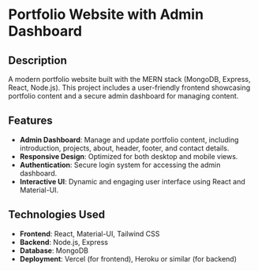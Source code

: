 # Portfolio Website with Admin Dashboard

## Description

A modern portfolio website built with the MERN stack (MongoDB, Express, React, Node.js). This project includes a user-friendly frontend showcasing portfolio content and a secure admin dashboard for managing content.

## Features

- **Admin Dashboard**: Manage and update portfolio content, including introduction, projects, about, header, footer, and contact details.
- **Responsive Design**: Optimized for both desktop and mobile views.
- **Authentication**: Secure login system for accessing the admin dashboard.
- **Interactive UI**: Dynamic and engaging user interface using React and Material-UI.

## Technologies Used

- **Frontend**: React, Material-UI, Tailwind CSS
- **Backend**: Node.js, Express
- **Database**: MongoDB
- **Deployment**: Vercel (for frontend), Heroku or similar (for backend)

